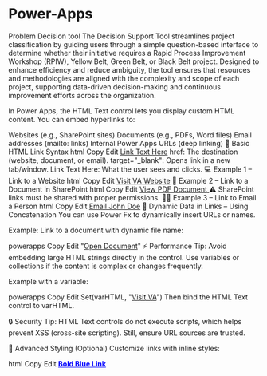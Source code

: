 # Power-Apps
Problem Decision tool
The Decision Support Tool streamlines project classification by guiding users through a simple question-based interface to determine whether their initiative requires a Rapid Process Improvement Workshop (RPIW), Yellow Belt, Green Belt, or Black Belt project. Designed to enhance efficiency and reduce ambiguity, the tool ensures that resources and methodologies are aligned with the complexity and scope of each project, supporting data-driven decision-making and continuous improvement efforts across the organization.

In Power Apps, the HTML Text control lets you display custom HTML content. You can embed hyperlinks to:

Websites (e.g., SharePoint sites)
Documents (e.g., PDFs, Word files)
Email addresses (mailto: links)
Internal Power Apps URLs (deep linking)
🔗 Basic HTML Link Syntax
html
Copy
Edit
<a href="URL_HERE" target="_blank">Link Text Here</a>
href: The destination (website, document, or email).
target="_blank": Opens link in a new tab/window.
Link Text Here: What the user sees and clicks.
💻 Example 1 – Link to a Website
html
Copy
Edit
<a href="https://www.va.gov" target="_blank">Visit VA Website</a>
📄 Example 2 – Link to a Document in SharePoint
html
Copy
Edit
<a href="https://yourorg.sharepoint.com/sites/Docs/Shared%20Documents/Example.pdf" target="_blank">
View PDF Document
</a>
⚠️ SharePoint links must be shared with proper permissions.
👨‍💼 Example 3 – Link to Email a Person
html
Copy
Edit
<a href="mailto:john.doe@va.gov">Email John Doe</a>
🧠 Dynamic Data in Links – Using Concatenation
You can use Power Fx to dynamically insert URLs or names.

Example: Link to a document with dynamic file name:

powerapps
Copy
Edit
"<a href='https://yourorg.sharepoint.com/sites/Docs/Shared%20Documents/" & FileName.Text & "' target='_blank'>Open Document</a>"
⚡ Performance Tip:
Avoid embedding large HTML strings directly in the control. Use variables or collections if the content is complex or changes frequently.

Example with a variable:

powerapps
Copy
Edit
Set(varHTML, "<a href='https://www.va.gov' target='_blank'>Visit VA</a>")
Then bind the HTML Text control to varHTML.

🔒 Security Tip:
HTML Text controls do not execute scripts, which helps prevent XSS (cross-site scripting). Still, ensure URL sources are trusted.

🔧 Advanced Styling (Optional)
Customize links with inline styles:

html
Copy
Edit
<a href="https://va.gov" style="color:blue; font-weight:bold;" target="_blank">Bold Blue Link</a>
